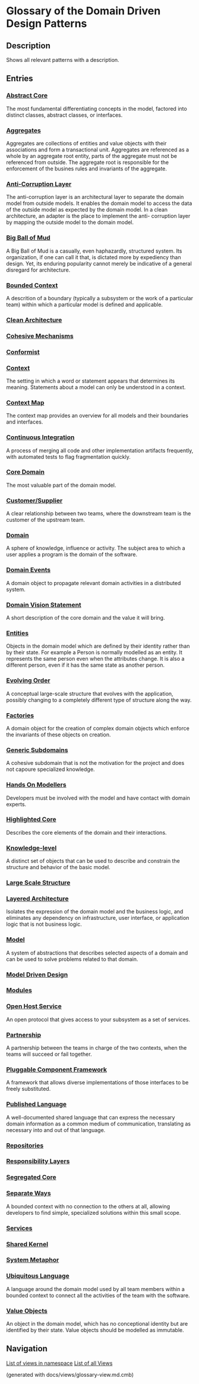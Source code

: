# Glossary of the Domain Driven Design Patterns

## Description
Shows all relevant patterns with a description.

## Entries
### [Abstract Core](../ddd/c-abstract-core.md)
The most fundamental differentiating concepts in the model, factored
into distinct classes, abstract classes, or interfaces.
### [Aggregates](../ddd/c-aggregates.md)
Aggregates are collections of entities and value objects with their
associations and form a transactional unit. Aggregates are referenced as a
whole by an aggregate root entity, parts of the aggregate must not be
referenced from outside. The aggregate root is responsible for the enforcement
of the busines rules and invariants of the aggregate.
### [Anti-Corruption Layer](../ddd/c-anti-corruption-layer.md)
The anti-corruption layer is an architectural layer to separate the domain
model from outside models. It enables the domain model to access the data of
the outside model as expected by the domain model.
In a clean architecture, an adapter is the place to implement the anti-
corruption layer by mapping the outside model to the domain model.
### [Big Ball of Mud](../ddd/c-big-ball-of-mud.md)
A Big Ball of Mud is a casually, even haphazardly, structured system.
Its organization, if one can call it that, is dictated more by expediency than
design. Yet, its enduring popularity cannot merely be indicative of a general
disregard for architecture.
### [Bounded Context](../ddd/c-bounded-context.md)
A descrition of a boundary (typically a subsystem or the work of
a particular team) within which a particular model is defined and applicable.
### [Clean Architecture](../ddd/c-clean-architecture.md)

### [Cohesive Mechanisms](../ddd/c-cohesive-mechanisms.md)

### [Conformist](../ddd/c-conformist.md)

### [Context](../ddd/c-context.md)
The setting in which a word or statement appears that determines its meaning.
Statements about a model can only be understood in a context.
### [Context Map](../ddd/c-context-map.md)
 The context map provides an overview for all models and their boundaries and
interfaces.
### [Continuous Integration](../ddd/c-continuous-integration.md)
A process of merging all code and other implementation artifacts
frequently, with automated tests to flag fragmentation quickly.
### [Core Domain](../ddd/c-core-domain.md)
The most valuable part of the domain model.
### [Customer/Supplier](../ddd/c-customer-supplier.md)
A clear relationship between two teams, where the downstream team is the customer
of the upstream team.
### [Domain](../ddd/c-domain.md)
A sphere of knowledge, influence or activity.
The subject area to which a user applies a program is the domain of the software.
### [Domain Events](../ddd/c-domain-events.md)
A domain object to propagate relevant domain activities in a distributed system.
### [Domain Vision Statement](../ddd/c-domain-vision-statement.md)
A short description of the core domain and the value it will bring.
### [Entities](../ddd/c-entities.md)
Objects in the domain model which are defined by their identity rather than
by their state. For example a Person is normally modelled as an entity. It
represents the same person even when the attributes change. It is also a
different person, even if it has the same state as another person.
### [Evolving Order](../ddd/c-evolving-order.md)
A conceptual large-scale structure that evolves with the application, possibly
changing to a completely different type of structure along the way.
### [Factories](../ddd/c-factories.md)
A domain object for the creation of complex domain objects which enforce the
invariants of these objects on creation.
### [Generic Subdomains](../ddd/c-generic-subdomains.md)
A cohesive subdomain that is not the motivation for the project and does
not capoure specialized knowledge.
### [Hands On Modellers](../ddd/c-hands-on-modellers.md)
Developers must be involved with the model and have contact with domain experts.
### [Highlighted Core](../ddd/c-highlighted-core.md)
Describes the core elements of the domain and their interactions.
### [Knowledge-level](../ddd/c-knowledge-level.md)
A distinct set of objects that can be used to describe and constrain the
structure and behavior of the basic model.
### [Large Scale Structure](../ddd/c-large-scale-structure.md)

### [Layered Architecture](../ddd/c-layered-archtecture.md)
Isolates the expression of the domain model and the business logic, and
eliminates any dependency on infrastructure, user interface, or application logic
that is not business logic.
### [Model](../ddd/c-model.md)
A system of abstractions that describes selected aspects of a domain
and can be used to solve problems related to that domain.
### [Model Driven Design](../ddd/c-model-driven-design.md)

### [Modules](../ddd/c-modules.md)

### [Open Host Service](../ddd/c-open-host-service.md)
An open protocol that gives access to your subsystem as a set of services.
### [Partnership](../ddd/c-partnership.md)
A partnership between the teams in charge of the two
contexts, when the teams will succeed or fail together.
### [Pluggable Component Framework](../ddd/c-pluggable-component-framework.md)
A framework that allows diverse implementations of those interfaces to be
freely substituted.
### [Published Language](../ddd/c-published-language.md)
A well-documented shared language that can express the necessary domain
information as a common medium of communication, translating as necessary into
and out of that language.
### [Repositories](../ddd/c-repositories.md)

### [Responsibility Layers](../ddd/c-responsibility-layers.md)

### [Segregated Core](../ddd/c-segregated-core.md)

### [Separate Ways](../ddd/c-separate-ways.md)
A bounded context with no connection to the others at all, allowing
developers to find simple, specialized solutions within this small scope.
### [Services](../ddd/c-services.md)

### [Shared Kernel](../ddd/c-shared-kernel.md)

### [System Metaphor](../ddd/c-system-metaphor.md)

### [Ubiquitous Language](../ddd/c-ubiquitous-language.md)
A language around the domain model used by all team members within a
bounded context to connect all the activities of the team with the software.
### [Value Objects](../ddd/c-value-objects.md)
An object in the domain model, which has no conceptional identity but are
identified by their state. Value objects should be modelled as immutable.


## Navigation
[List of views in namespace](./views-in-namespace.md)
[List of all Views](../views.md)

(generated with docs/views/glossary-view.md.cmb)
